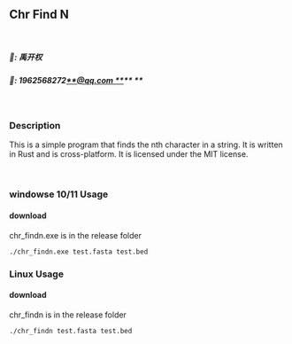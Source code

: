 ## Chr Find N

</br>

##### 🙈: **禹开权**

##### 📧: **1962568272**[**@qq.com **](/qq.com)\*\* \*\*

</br>

### Description

This is a simple program that finds the nth character in a string. It is written in Rust and is cross-platform. It is licensed under the MIT license.

</br>

### windowse 10/11 Usage

#### download

chr_findn.exe is in the release folder

```
./chr_findn.exe test.fasta test.bed
```

### Linux Usage

#### download

chr_findn is in the release folder

```
./chr_findn test.fasta test.bed
```
